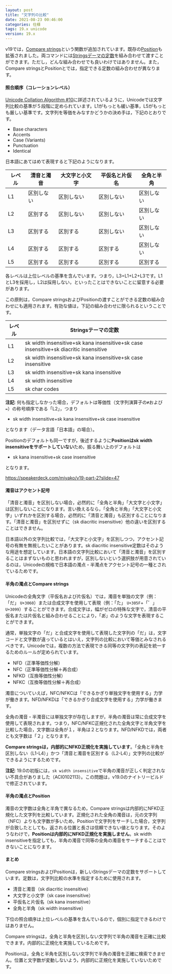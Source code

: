 ```yaml
---
layout: post
title: "文字列の比較"
date: 2021-08-23 00:46:00
categories: 仕様 
tags: 19.x unicode
version: 19.x
---
```


v19では，[Compare strings](https://doc.4d.com/4Dv19/4D/19/Compare-strings.301-5392237.ja.html)という関数が追加されています。既存の[Position](https://doc.4d.com/4Dv19/4D/19/Position.301-5392252.ja.html)も拡張されました。両コマンドには[Stringsデーマの定数](https://doc.4d.com/4Dv19/4D/19/Strings.302-5393273.ja.html)を組み合わせて渡すことができます。ただし，どんな組み合わせでも良いわけではありません。また，Compare stringsとPositionとでは，指定できる定数の組み合わせが異なります。

#### 照合順序（コレーションレベル）

[Unicode Collation Algorithm #10](https://unicode.org/reports/tr10/)に詳述されているように，Unicodeでは文字列比較の基準が５段階に定められています。L1がもっとも緩い基準，L5がもっとも厳しい基準です。文字列を等価をみなすかどうかの決め手は，下記のとおりです。

* Base characters
* Accents
* Case (Variants)
* Punctuation
* Identical

日本語にあてはめて表現すると下記のようになります。

| レベル | 清音と濁音 | 大文字と小文字 | 平仮名と片仮名 | 全角と半角 | 
| ---- | ---- | ---- | ---- | ---- |
|  L1  | 区別しない | 区別しない | 区別しない | 区別しない | 
|  L2  | 区別する | 区別しない | 区別しない | 区別しない | 
|  L3  | 区別する | 区別する | 区別しない | 区別しない | 
|  L4  | 区別する | 区別する | 区別する | 区別しない | 
|  L5  | 区別する | 区別する | 区別する | 区別する |

各レベルは上位レベルの基準を含んでいます。つまり，L3=L1+L2+L3です。L1とL3を採用し，L2は採用しない，といったことはできないことに留意する必要があります。

この原則は，Compare stringsおよびPositionの渡すことができる定数の組み合わせにも適用されます。有効な値は，下記の組み合わせに限られるということです。

| レベル | Stringsテーマの定数 | 
| ---- | ---- |
|  L1  | sk width insensitive+sk kana insensitive+sk case insensitive+sk diacritic insensitive |
|  L2  | sk width insensitive+sk kana insensitive+sk case insensitive |
|  L3  | sk width insensitive+sk kana insensitive |
|  L4  | sk width insensitive | 
|  L5  | sk char codes | 

**注記**: 何も指定しなかった場合，デフォルトは等価性（文字列演算子の`#`および`=`）の称号順序である「L2」，つまり

* sk width insensitive+sk kana insensitive+sk case insensitive 

となります（データ言語「日本語」の場合）。

Positionのデフォルトも同一ですが，後述するように**Positionはsk width insensitiveをサポートしていない**ため，振る舞い上のデフォルトは

* sk kana insensitive+sk case insensitive 

となります。

https://speakerdeck.com/miyako/v19-part-2?slide=47

#### 濁音はアクセント記号

「清音と濁音」を区別しない場合，必然的に「全角と半角」「大文字と小文字」は区別しないことになります。言い換えるなら，「全角と半角」「大文字と小文字」いずれかを区別する場合，必然的に「清音と濁音」も区別することになります。「清音と濁音」を区別せずに（sk diacritic insensitive）他の違いを区別することはできません。

日本語以外の文字列比較では，「大文字と小文字」を区別しつつ，アクセント記号の有無を無視したいことがあります。sk diacritic insensitive定数はそのような用途を想定しています。日本語の文字列比較において「清音と濁音」を区別することはまずないものと思われますが，区別しないという選択肢が用意されているのは，Unicodeの規格で日本語の濁点・半濁点をアクセント記号の一種とされているためです。

#### 半角の濁点とCompare strings

Unicodeの全角文字（平仮名および片仮名）では，濁音を単独の文字（例：「だ」 `U+3060`）または合成文字を使用して表現（例：「た」 `U+305F`+「゛」`U+3099`）することができます。合成文字は，幅がゼロの特殊な文字で，清音の平仮名または片仮名と組み合わせることにより，「あ゙」のような文字を表現することができます。

通常，単独文字の「だ」と合成文字を使用して表現した文字列の「だ」は，文字コードと文字数が違っているとはいえ，文字列の比較において等価とみなされるべきです。Unicodeでは，複数の方法で表現できる同等の文字列の表記を統一するためのルールが定められています。

* NFD（正準等価性分解）
* NFC（正準等価性分解＋再合成）
* NFKD（互換等価性分解）
* NFKC（互換等価性分解＋再合成）

濁音についていえば，NFC/NFKCは「できるかぎり単独文字を使用する」力学が働きます。NFD/NFKDは「できるかぎり合成文字を使用する」力学が働きます。

全角の濁音・半濁音には単独文字が存在しますが，半角の濁音は常に合成文字を使用して表現されます。つまり，NFC/NFKC正規化された全角文字と半角文字を比較した場合，文字数は全角が１，半角は２となります。NFD/NFKDでは，両者とも文字数は「２」となります。

**Compare stringsは，内部的にNFKD正規化を実施しています**。「全角と半角を区別しない（L1-L4）」かつ「清音と濁音を区別する（L2-L4）」文字列の比較ができるようにするためです。

**注記**: 19.0の初版には，`sk width insensitive`で半角の濁音が正しく判定されない不具合がありました（ACI0102113）。この問題は，v19.0のナイトリービルドで修正されています。

#### 半角の濁点とPosition

濁音の文字数は全角と半角で異なるため，Compare stringsは内部的にNFKD正規化した文字列を比較しています。正規化された全角の濁音は，元の文字列（NFC）よりも文字数が多いため，Positionで文字列をサーチした場合，文字列が合致したとしても，返される位置と長さは信頼できない値となります。そのようなわけで，**Positionは内部的にNFKD正規化を実施しません**。sk width insensitiveを指定しても，半角の濁音で同等の全角の濁音をサーチすることはできないことになります。

#### まとめ

Compare stringsおよびPositionは，新しいStringsデーマの定数をサポートしています。定数は，文字列比較の水準を指定するために使用されます。

* 清音と濁音（sk diacritic insensitive）
* 大文字と小文字（sk case insensitive）
* 平仮名と片仮名（sk kana insensitive）
* 全角と半角（sk width insensitive）

下位の照合順序は上位レベルの基準を含んでいるので，個別に指定できるわけではありません。

Compare stringsは，全角と半角を区別しない文字列で半角の濁音を正確に比較できます。内部的に正規化を実施しているためです。

Positionは，全角と半角を区別しない文字列で半角の濁音を正確に検索できません。位置と文字数が変動しないよう，内部的に正規化を実施していないためです。
